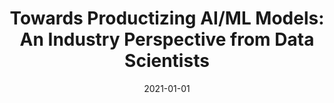---
title: "Towards Productizing AI/ML Models: An Industry Perspective from Data Scientists"
collection: publications
category: conferences
permalink: /publication/2021-01-01-Towards-Productizing-AIML-Models-An-Industry-Perspective-from-Data-Scientists
date: 2021-01-01
venue: 'In Proc. of 1st IEEE/ACM Workshop on AI Engineering - Software Engineering for AI, WAIN@ICSE 2021, Madrid, Spain, May 30-31, 2021'
paperurl: 'https://doi.org/10.1109/WAIN52551.2021.00027'
citation: ' Filippo Lanubile,  Fabio Calefato,  Luigi Quaranta,  Maddalena Amoruso,  Fabio Fumarola,  Michele Filannino, &quot;Towards Productizing AI/ML Models: An Industry Perspective from Data Scientists.&quot; <i>In Proc. of 1st IEEE/ACM Workshop on AI Engineering - Software Engineering for AI, WAIN@ICSE 2021, Madrid, Spain, May 30-31, 2021</i>, 2021.'
doi: https://doi.org/10.1109/WAIN52551.2021.00027
---